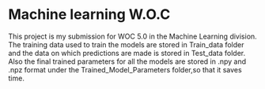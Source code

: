 # Machine learning W.O.C
This project is my submission for WOC 5.0 in the Machine Learning division.
The training data used to train the models are stored in Train_data folder
and the data on which predictions are made is stored in Test_data folder.
Also the final trained parameters for all the models are stored in .npy and .npz format under the Trained_Model_Parameters folder,so that it saves time.